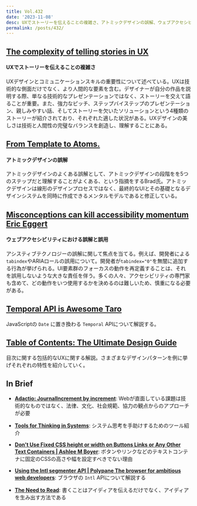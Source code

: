 ```yaml
---
title: Vol.432
date: '2023-11-08'
desc: UXでストーリーを伝えることの複雑さ、アトミックデザインの誤解、ウェブアクセシビリティにおける誤解と誤用、ほか計10リンク
permalink: /posts/432/
---
```



## [The complexity of telling stories in UX](https://uxdesign.cc/the-complexity-of-telling-stories-in-ux-f773ffe834d8)
#### UXでストーリーを伝えることの複雑さ

UXデザインとコミュニケーションスキルの重要性について述べている。UXは技術的な側面だけでなく、より人間的な要素を含む。デザイナーが自分の作品を説明する際、単なる技術的なプレゼンテーションではなく、ストーリーを交えて語ることが重要。また、強力なピッチ、ステップバイステップのプレゼンテーション、親しみやすい話、そしてストーリーを欠いたソリューションという4種類のストーリーが紹介されており、それぞれた適した状況がある。UXデザインの美しさは技術と人間性の完璧なバランスを創造し、理解することにある。


## [From Template to Atoms.](https://bradfrost.com/blog/link/from-template-to-atoms/)
#### アトミックデザインの誤解

アトミックデザインのよくある誤解として、アトミックデザインの段階をを5つのステップだと理解することがよくある、という指摘をするBrad氏。アトミックデザインは線形のデザインプロセスではなく、最終的なUIとその基礎となるデザインシステムを同時に作成できるメンタルモデルであると修正している。


## [Misconceptions can kill accessibility momentum  Eric Eggert](https://yatil.net/blog/misconceptions-can-kill-accessibility-momentum)
#### ウェブアクセシビリティにおける誤解と誤用

アシスティブテクノロジーの誤解に関して焦点を当てる。例えば、開発者による`tabindex`やARIAロールの誤用について。開発者が`tabindex="0"`を無闇に追加する行為が挙げられる。UI要素群のフォーカスの動作を再定義することは、それを誤用しないような大きな責任を伴う。多くの人々、アクセシビリティの専門家も含めて、どの動作をいつ使用するかを決めるのは難しいため、慎重になる必要がある。


## [Temporal API is Awesome  Taro](https://taro.codes/posts/2023-08-23-temporal-api/)

JavaScriptの `Date` に置き換わる `Temporal` APIについて解説する。


## [Table of Contents: The Ultimate Design Guide](https://www.nngroup.com/articles/table-of-contents/)

目次に関する包括的なUXに関する解説。さまざまなデザインパターンを例に挙げそれぞれの特性を紹介していく。


## In Brief

- **[Adactio: JournalIncrement by increment](https://adactio.com/journal/20556)**: Webが直面している課題は技術的なものではなく、法律、文化、社会規範、協力の観点からのアプローチが必要

- **[Tools for Thinking in Systems](https://smus.com/tools-for-thinking-in-systems/)**: システム思考を手助けするためのツール紹介

- **[Don't Use Fixed CSS height or width on Buttons Links or Any Other Text Containers | Ashlee M Boyer](https://ashleemboyer.com/blog/don-t-use-fixed-css-height-or-width-on-text-containers)**: ボタンやリンクなどのテキストコンテナに固定のCSSの高さや幅を設定すべきでない理由

- **[Using the Intl segmenter API | Polypane The browser for ambitious web developers](https://polypane.app/blog/using-the-intl-segmenter-api/)**: ブラウザの `Intl` APIについて解説する

- **[The Need to Read](http://www.paulgraham.com/read.html)**: 書くことはアイディアを伝えるだけでなく、アイディアを生み出す方法である
